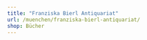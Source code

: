 ```yaml
---
title: "Franziska Bierl Antiquariat"
url: /muenchen/franziska-bierl-antiquariat/
shop: Bücher
---
```


